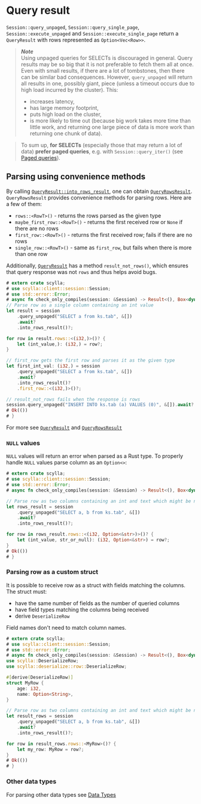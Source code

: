# Query result

`Session::query_unpaged`, `Session::query_single_page`, `Session::execute_unpaged` and `Session::execute_single_page`
return a `QueryResult` with rows represented as `Option<Vec<Row>>`.

> ***Note***\
> Using unpaged queries for SELECTs is discouraged in general.
> Query results may be so big that it is not preferable to fetch them all at once.
> Even with small results, if there are a lot of tombstones, then there can be similar bad consequences.
> However, `query_unpaged` will return all results in one, possibly giant, piece
> (unless a timeout occurs due to high load incurred by the cluster).
> This:
> - increases latency,
> - has large memory footprint,
> - puts high load on the cluster,
> - is more likely to time out (because big work takes more time than little work,
>   and returning one large piece of data is more work than returning one chunk of data).

> To sum up, **for SELECTs** (especially those that may return a lot of data) **prefer paged queries**,
> e.g. with `Session::query_iter()` (see [Paged queries](paged.md)).

## Parsing using convenience methods

By calling [`QueryResult::into_rows_result`](https://docs.rs/scylla/latest/scylla/response/query_result/struct.QueryResult.html#method.into_rows_result),
one can obtain  [`QueryRowsResult`](https://docs.rs/scylla/latest/scylla/response/query_result/struct.QueryRowsResult.html).
`QueryRowsResult` provides convenience methods for parsing rows.
Here are a few of them:
* `rows::<RowT>()` - returns the rows parsed as the given type
* `maybe_first_row::<RowT>()` - returns the first received row or `None` if there are no rows
* `first_row::<RowT>()` - returns the first received row; fails if there are no rows
* `single_row::<RowT>()` - same as `first_row`, but fails when there is more than one row

Additionally, [`QueryResult`](https://docs.rs/scylla/latest/scylla/response/query_result/struct.QueryResult.html) has a method `result_not_rows()`, which ensures that query response was not `rows` and thus helps avoid bugs.

```rust
# extern crate scylla;
# use scylla::client::session::Session;
# use std::error::Error;
# async fn check_only_compiles(session: &Session) -> Result<(), Box<dyn Error>> {
// Parse row as a single column containing an int value
let result = session
    .query_unpaged("SELECT a from ks.tab", &[])
    .await?
    .into_rows_result()?;

for row in result.rows::<(i32,)>()? {
    let (int_value,): (i32,) = row?;
}

// first_row gets the first row and parses it as the given type
let first_int_val: (i32,) = session
    .query_unpaged("SELECT a from ks.tab", &[])
    .await?
    .into_rows_result()?
    .first_row::<(i32,)>()?;

// result_not_rows fails when the response is rows
session.query_unpaged("INSERT INTO ks.tab (a) VALUES (0)", &[]).await?.result_not_rows()?;
# Ok(())
# }
```
For more see [`QueryResult`](https://docs.rs/scylla/latest/scylla/response/query_result/struct.QueryResult.html)
and [`QueryRowsResult`](https://docs.rs/scylla/latest/scylla/response/query_result/struct.QueryRowsResult.html)

### `NULL` values
`NULL` values will return an error when parsed as a Rust type. 
To properly handle `NULL` values parse column as an `Option<>`:
```rust
# extern crate scylla;
# use scylla::client::session::Session;
# use std::error::Error;
# async fn check_only_compiles(session: &Session) -> Result<(), Box<dyn Error>> {

// Parse row as two columns containing an int and text which might be null
let rows_result = session
    .query_unpaged("SELECT a, b from ks.tab", &[])
    .await?
    .into_rows_result()?;

for row in rows_result.rows::<(i32, Option<&str>)>()? {
    let (int_value, str_or_null): (i32, Option<&str>) = row?;
}
# Ok(())
# }
```

### Parsing row as a custom struct
It is possible to receive row as a struct with fields matching the columns.\
The struct must:
* have the same number of fields as the number of queried columns
* have field types matching the columns being received
* derive `DeserializeRow`

Field names don't need to match column names.
```rust
# extern crate scylla;
# use scylla::client::session::Session;
# use std::error::Error;
# async fn check_only_compiles(session: &Session) -> Result<(), Box<dyn Error>> {
use scylla::DeserializeRow;
use scylla::deserialize::row::DeserializeRow;

#[derive(DeserializeRow)]
struct MyRow {
    age: i32,
    name: Option<String>,
}

// Parse row as two columns containing an int and text which might be null
let result_rows = session
    .query_unpaged("SELECT a, b from ks.tab", &[])
    .await?
    .into_rows_result()?;

for row in result_rows.rows::<MyRow>()? {
    let my_row: MyRow = row?;
}
# Ok(())
# }
```

### Other data types
For parsing other data types see [Data Types](../data-types/data-types.md)
